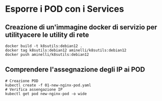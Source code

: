 # Esporre i POD con i Services

## Creazione di un'immagine docker di servizio per utilityacere le utility di rete

```shell
docker build -t k8sutils:debian12 .
docker tag k8sutils:debian12 aminelli/k8sutils:debian12
docker push aminelli/k8sutils:debian12
```


## Comprendere l'assegnazione degli IP ai POD


```shell
# Creazione POD
kubectl create -f 01-new-nginx-pod.yaml
# Verifica assengazione IP
kubectl get pod new-nginx-pod -o wide
```
